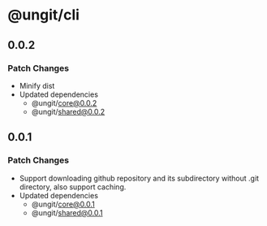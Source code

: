 # @ungit/cli

## 0.0.2

### Patch Changes

- Minify dist
- Updated dependencies
  - @ungit/core@0.0.2
  - @ungit/shared@0.0.2

## 0.0.1

### Patch Changes

- Support downloading github repository and its subdirectory without .git directory, also support caching.
- Updated dependencies
  - @ungit/core@0.0.1
  - @ungit/shared@0.0.1
